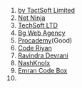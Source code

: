 1. [by TactSoft Limited](https://www.youtube.com/playlist?list=PL1AL6gEQcOo-lotgLpqaaliobd-x-W5Hu)
2. [Net Ninja](https://www.youtube.com/@NetNinja/playlists)
3. [TechSoft LTD ](http://youtube.com/@tactsoftltd/playlists)
4. [Bg Web Agency](https://www.youtube.com/@bgwebagency/streams)
5. [Procademy](https://www.youtube.com/watch?v=3BIuwVnddG0&list=PL1BztTYDF-QNlGo5-g65Xj1mINHYk_FM9)(Good)
6. [Code Riyan](https://www.youtube.com/@coderyan/playlists)
7. [Ravindra Devrani](https://www.youtube.com/@ravindradevrani/playlists)
8. [NashKnoIx](https://www.youtube.com/watch?v=qSTs8_K2D24&list=PLk2QkBPrDTjjlA6IICptflswmP02pQqdF)
9. [Emran Code  Box](https://www.youtube.com/watch?v=z31RKClNBQI&list=PLoZwCi-p1eGB5_1iDItXVH07PjKgkcrnI)
10. 
